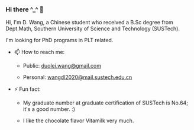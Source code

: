 ### Hi there ^_^ 👋

Hi, I'm D. Wang, a Chinese student who received a B.Sc degree from Dept.Math, Southern University of Science and Technology (SUSTech).

I'm looking for PhD programs in PLT related.

- 📫 How to reach me:

  - Public: [duolei.wang@gmail.com](mailto:duolei.wang@gmail.com)

  - Personal: [wangdl2020@mail.sustech.edu.cn](mailto:wangdl2020@mail.sustech.edu.cn)

- ⚡ Fun fact:

  - My graduate number at graduate certification of SUSTech is No.64; it's a good number. :)
    
  - I like the chocolate flavor Vitamilk very much.
